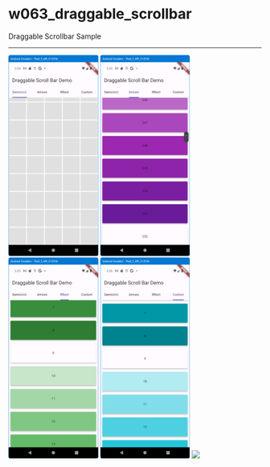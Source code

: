 # w063_draggable_scrollbar

Draggable Scrollbar Sample
<HR>
<img src="https://github.com/VedatBiner/flutter-codes/blob/master/widgets_templates/w063_draggable_scrollbar/screen_shots/img-01.png" height="400em"/>
<img src="https://github.com/VedatBiner/flutter-codes/blob/master/widgets_templates/w063_draggable_scrollbar/screen_shots/img-02.png" height="400em"/>
<img src="https://github.com/VedatBiner/flutter-codes/blob/master/widgets_templates/w063_draggable_scrollbar/screen_shots/img-03.png" height="400em"/>
<img src="https://github.com/VedatBiner/flutter-codes/blob/master/widgets_templates/w063_draggable_scrollbar/screen_shots/img-04.png" height="400em"/>
<img src="https://github.com/VedatBiner/flutter-codes/blob/master/widgets_templates/w063_draggable_scrollbar/screen_shots/img-05.png" height="400em"/>